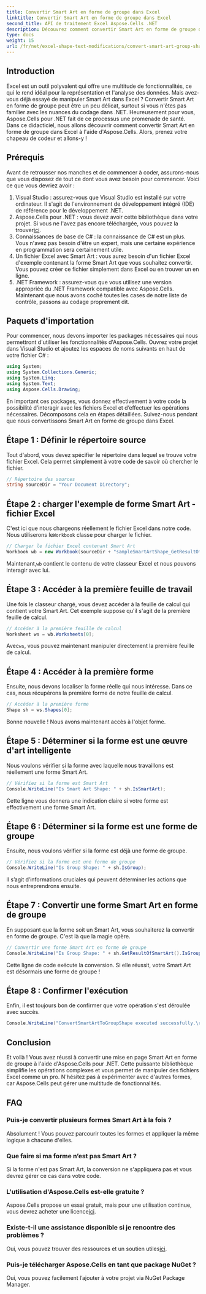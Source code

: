 ```yaml
---
title: Convertir Smart Art en forme de groupe dans Excel
linktitle: Convertir Smart Art en forme de groupe dans Excel
second_title: API de traitement Excel Aspose.Cells .NET
description: Découvrez comment convertir Smart Art en forme de groupe dans Excel à l'aide d'Aspose.Cells pour .NET avec ce didacticiel étape par étape.
type: docs
weight: 15
url: /fr/net/excel-shape-text-modifications/convert-smart-art-group-shape-excel/
---
```

## Introduction
Excel est un outil polyvalent qui offre une multitude de fonctionnalités, ce qui le rend idéal pour la représentation et l'analyse des données. Mais avez-vous déjà essayé de manipuler Smart Art dans Excel ? Convertir Smart Art en forme de groupe peut être un peu délicat, surtout si vous n'êtes pas familier avec les nuances du codage dans .NET. Heureusement pour vous, Aspose.Cells pour .NET fait de ce processus une promenade de santé. Dans ce didacticiel, nous allons découvrir comment convertir Smart Art en forme de groupe dans Excel à l'aide d'Aspose.Cells. Alors, prenez votre chapeau de codeur et allons-y !
## Prérequis
Avant de retrousser nos manches et de commencer à coder, assurons-nous que vous disposez de tout ce dont vous avez besoin pour commencer. Voici ce que vous devriez avoir :
1. Visual Studio : assurez-vous que Visual Studio est installé sur votre ordinateur. Il s'agit de l'environnement de développement intégré (IDE) de référence pour le développement .NET.
2.  Aspose.Cells pour .NET : vous devez avoir cette bibliothèque dans votre projet. Si vous ne l'avez pas encore téléchargée, vous pouvez la trouver[ici](https://releases.aspose.com/cells/net/).
3. Connaissances de base de C# : la connaissance de C# est un plus. Vous n'avez pas besoin d'être un expert, mais une certaine expérience en programmation sera certainement utile.
4. Un fichier Excel avec Smart Art : vous aurez besoin d'un fichier Excel d'exemple contenant la forme Smart Art que vous souhaitez convertir. Vous pouvez créer ce fichier simplement dans Excel ou en trouver un en ligne.
5. .NET Framework : assurez-vous que vous utilisez une version appropriée du .NET Framework compatible avec Aspose.Cells.
Maintenant que nous avons coché toutes les cases de notre liste de contrôle, passons au codage proprement dit.
## Paquets d'importation
Pour commencer, nous devons importer les packages nécessaires qui nous permettront d'utiliser les fonctionnalités d'Aspose.Cells. Ouvrez votre projet dans Visual Studio et ajoutez les espaces de noms suivants en haut de votre fichier C# :
```csharp
using System;
using System.Collections.Generic;
using System.Linq;
using System.Text;
using Aspose.Cells.Drawing;
```
En important ces packages, vous donnez effectivement à votre code la possibilité d’interagir avec les fichiers Excel et d’effectuer les opérations nécessaires.
Décomposons cela en étapes détaillées. Suivez-nous pendant que nous convertissons Smart Art en forme de groupe dans Excel.
## Étape 1 : Définir le répertoire source
Tout d'abord, vous devez spécifier le répertoire dans lequel se trouve votre fichier Excel. Cela permet simplement à votre code de savoir où chercher le fichier.
```csharp
// Répertoire des sources
string sourceDir = "Your Document Directory";
```
## Étape 2 : charger l'exemple de forme Smart Art - fichier Excel
 C'est ici que nous chargeons réellement le fichier Excel dans notre code. Nous utiliserons le`Workbook` classe pour charger le fichier.
```csharp
// Charger le fichier Excel contenant Smart Art
Workbook wb = new Workbook(sourceDir + "sampleSmartArtShape_GetResultOfSmartArt.xlsx");
```
 Maintenant,`wb` contient le contenu de votre classeur Excel et nous pouvons interagir avec lui.
## Étape 3 : Accéder à la première feuille de travail
Une fois le classeur chargé, vous devez accéder à la feuille de calcul qui contient votre Smart Art. Cet exemple suppose qu'il s'agit de la première feuille de calcul.
```csharp
// Accéder à la première feuille de calcul
Worksheet ws = wb.Worksheets[0];
```
 Avec`ws`, vous pouvez maintenant manipuler directement la première feuille de calcul.
## Étape 4 : Accéder à la première forme
Ensuite, nous devons localiser la forme réelle qui nous intéresse. Dans ce cas, nous récupérons la première forme de notre feuille de calcul.
```csharp
// Accéder à la première forme
Shape sh = ws.Shapes[0];
```
Bonne nouvelle ! Nous avons maintenant accès à l'objet forme.
## Étape 5 : Déterminer si la forme est une œuvre d'art intelligente
Nous voulons vérifier si la forme avec laquelle nous travaillons est réellement une forme Smart Art. 
```csharp
// Vérifiez si la forme est Smart Art
Console.WriteLine("Is Smart Art Shape: " + sh.IsSmartArt);
```
Cette ligne vous donnera une indication claire si votre forme est effectivement une forme Smart Art.
## Étape 6 : Déterminer si la forme est une forme de groupe
Ensuite, nous voulons vérifier si la forme est déjà une forme de groupe. 
```csharp
// Vérifiez si la forme est une forme de groupe
Console.WriteLine("Is Group Shape: " + sh.IsGroup);
```
Il s’agit d’informations cruciales qui peuvent déterminer les actions que nous entreprendrons ensuite.
## Étape 7 : Convertir une forme Smart Art en forme de groupe
En supposant que la forme soit un Smart Art, vous souhaiterez la convertir en forme de groupe. C'est là que la magie opère.
```csharp
// Convertir une forme Smart Art en forme de groupe
Console.WriteLine("Is Group Shape: " + sh.GetResultOfSmartArt().IsGroup);
```
Cette ligne de code exécute la conversion. Si elle réussit, votre Smart Art est désormais une forme de groupe !
## Étape 8 : Confirmer l'exécution
Enfin, il est toujours bon de confirmer que votre opération s'est déroulée avec succès.
```csharp
Console.WriteLine("ConvertSmartArtToGroupShape executed successfully.\r\n");
```

## Conclusion
Et voilà ! Vous avez réussi à convertir une mise en page Smart Art en forme de groupe à l'aide d'Aspose.Cells pour .NET. Cette puissante bibliothèque simplifie les opérations complexes et vous permet de manipuler des fichiers Excel comme un pro. N'hésitez pas à expérimenter avec d'autres formes, car Aspose.Cells peut gérer une multitude de fonctionnalités. 
## FAQ
### Puis-je convertir plusieurs formes Smart Art à la fois ?
Absolument ! Vous pouvez parcourir toutes les formes et appliquer la même logique à chacune d'elles.
### Que faire si ma forme n’est pas Smart Art ?
Si la forme n'est pas Smart Art, la conversion ne s'appliquera pas et vous devrez gérer ce cas dans votre code.
### L'utilisation d'Aspose.Cells est-elle gratuite ?
 Aspose.Cells propose un essai gratuit, mais pour une utilisation continue, vous devrez acheter une licence[ici](https://purchase.aspose.com/buy).
### Existe-t-il une assistance disponible si je rencontre des problèmes ?
 Oui, vous pouvez trouver des ressources et un soutien utiles[ici](https://forum.aspose.com/c/cells/9).
### Puis-je télécharger Aspose.Cells en tant que package NuGet ?
Oui, vous pouvez facilement l’ajouter à votre projet via NuGet Package Manager.